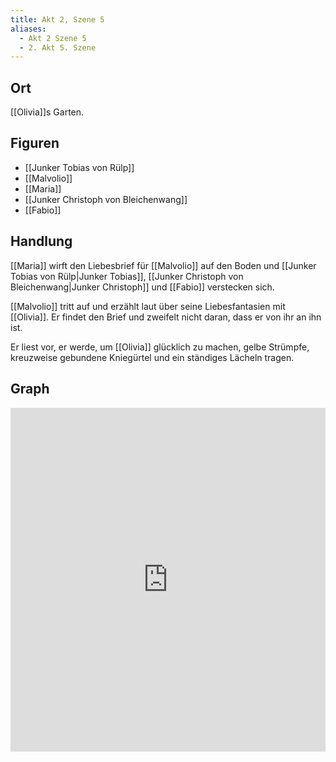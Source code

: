 ```yaml
---
title: Akt 2, Szene 5
aliases:
  - Akt 2 Szene 5
  - 2. Akt 5. Szene
---
```

## Ort
[[Olivia]]s Garten.

## Figuren
- [[Junker Tobias von Rülp]]
- [[Malvolio]]
- [[Maria]]
- [[Junker Christoph von Bleichenwang]]
- [[Fabio]]

## Handlung
[[Maria]] wirft den Liebesbrief für [[Malvolio]] auf den Boden und [[Junker Tobias von Rülp|Junker Tobias]], [[Junker Christoph von Bleichenwang|Junker Christoph]] und [[Fabio]] verstecken sich.

[[Malvolio]] tritt auf und erzählt laut über seine Liebesfantasien mit [[Olivia]]. Er findet den Brief und zweifelt nicht daran, dass er von ihr an ihn ist.

Er liest vor, er werde, um [[Olivia]] glücklich zu machen, gelbe Strümpfe, kreuzweise gebundene Kniegürtel und ein ständiges Lächeln tragen.

## Graph
<iframe src="https://catchears.github.io/was-ihr-wollt-graphs/act-2/act-2-scene-5-dark" width=100% height=550 style="border: 0;"></iframe>
